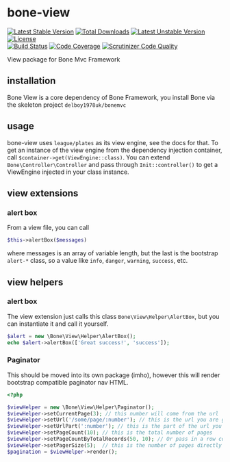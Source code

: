 # bone-view
[![Latest Stable Version](https://poser.pugx.org/delboy1978uk/bone-view/v/stable)](https://packagist.org/packages/delboy1978uk/bone-view) [![Total Downloads](https://poser.pugx.org/delboy1978uk/bone/downloads)](https://packagist.org/packages/delboy1978uk/bone) [![Latest Unstable Version](https://poser.pugx.org/delboy1978uk/bone-view/v/unstable)](https://packagist.org/packages/delboy1978uk/bone-view) [![License](https://poser.pugx.org/delboy1978uk/bone-view/license)](https://packagist.org/packages/delboy1978uk/bone-view)<br />
[![Build Status](https://travis-ci.org/delboy1978uk/bone-view.png?branch=master)](https://travis-ci.org/delboy1978uk/bone-view) [![Code Coverage](https://scrutinizer-ci.com/g/delboy1978uk/bone-view/badges/coverage.png?b=master)](https://scrutinizer-ci.com/g/delboy1978uk/bone-view/?branch=master) [![Scrutinizer Code Quality](https://scrutinizer-ci.com/g/delboy1978uk/bone-view/badges/quality-score.png?b=master)](https://scrutinizer-ci.com/g/delboy1978uk/bone-view/?branch=master)<br />

View package for Bone Mvc Framework
## installation
Bone View is a core dependency of Bone Framework, you install Bone via the skeleton project `delboy1978uk/bonemvc`
## usage
bone-view uses `league/plates` as its view engine, see the docs for that. To get an instance of the view engine from
the dependency injection container, call `$container->get(ViewEngine::class)`. You can extend `Bone\Controller\Controller`
and pass through `Init::controller()` to get a ViewEngine injected in your class instance.
## view extensions
### alert box
From a view file, you can call 
```php
$this->alertBox($messages)
```
 where messages is an array of variable length, but the last 
is the bootstrap `alert-*` class, so a value like `info`, `danger`, `warning`, `success`, etc.
## view helpers
### alert box
The view extension just calls this class `Bone\View\Helper\AlertBox`, but you can instantiate it and call it yourself.
```php
$alert = new \Bone\View\Helper\AlertBox();
echo $alert->alertBox(['Great success!', 'success']);
```
### Paginator
This should be moved into its own package (imho), however this will render bootstrap compatible paginator nav HTML.
```php
<?php

$viewHelper = new \Bone\View\Helper\Paginator();
$viewHelper->setCurrentPage(3); // this number will come from the url
$viewHelper->setUrl('/some/page/:number'); // this is the url you are generating
$viewHelper->setUrlPart(':number'); // this is the part of the url you will replace with the page number
$viewHelper->setPageCount(10); // this is the total number of pages
$viewHelper->setPageCountByTotalRecords(50, 10); // Or pass in a row count and num per page to set page count
$viewHelper->setPagerSize(5);  // this is the number of pages directly clickable in the generated pager
$pagination = $viewHelper->render();
``` 

